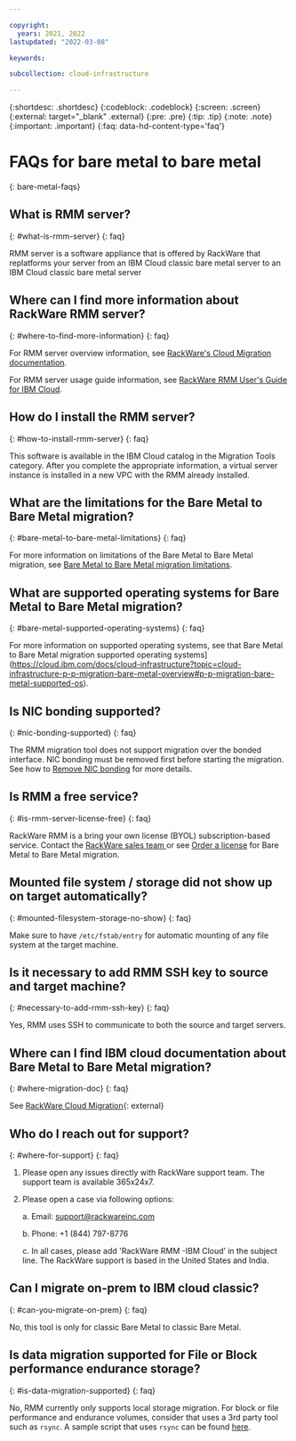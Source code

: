 ```yaml
---

copyright:
  years: 2021, 2022
lastupdated: "2022-03-08"

keywords: 

subcollection: cloud-infrastructure

---
```


{:shortdesc: .shortdesc}
{:codeblock: .codeblock}
{:screen: .screen}
{:external: target="_blank" .external}
{:pre: .pre}
{:tip: .tip}
{:note: .note}
{:important: .important}
{:faq: data-hd-content-type='faq'}

# FAQs for bare metal to bare metal 
{: bare-metal-faqs}


## What is RMM server?
{: #what-is-rmm-server}
{: faq}

RMM server is a software appliance that is offered by RackWare that replatforms your server from an IBM Cloud classic bare metal server to an IBM Cloud classic bare metal server

## Where can I find more information about RackWare RMM server?
{: #where-to-find-more-information}
{: faq}

For RMM server overview information, see [RackWare's Cloud Migration documentation](https://www.rackwareinc.com/cloud-migration).

For RMM server usage guide information, see [RackWare RMM User's Guide for IBM Cloud](https://www.rackwareinc.com/rackware-rmm-users-guide-for-ibm-cloud).

## How do I install the RMM server?
{: #how-to-install-rmm-server}
{: faq}

This software is available in the IBM Cloud catalog in the Migration Tools category. After you complete the appropriate information, a virtual server instance is installed in a new VPC with the RMM already installed.

## What are the limitations for the Bare Metal to Bare Metal migration?
{: #bare-metal-to-bare-metal-limitations}
{: faq}

For more information on limitations of the Bare Metal to Bare Metal migration, see [Bare Metal to Bare Metal migration limitations](https://cloud.ibm.com/docs/cloud-infrastructure?topic=cloud-infrastructure-p-p-migration-bare-metal-overview#p-p-migration-bare-metal-limitations).

## What are supported operating systems for Bare Metal to Bare Metal migration?
{: #bare-metal-supported-operating-systems}
{: faq}

For more information on supported operating systems, see that Bare Metal to Bare Metal migration supported operating systems](https://cloud.ibm.com/docs/cloud-infrastructure?topic=cloud-infrastructure-p-p-migration-bare-metal-overview#p-p-migration-bare-metal-supported-os).

## Is NIC bonding supported?
{: #nic-bonding-supported}
{: faq}

The RMM migration tool does not support migration over the bonded interface. NIC bonding must be removed first before starting the migration. See how to [Remove NIC bonding](https://cloud.ibm.com/docs/cloud-infrastructure?topic=cloud-infrastructure-p-p-migration-bare-metal-overview#p-p-migration-bare-metal-removing-nic-bond) for more details.


## Is RMM a free service? 
{: #is-rmm-server-license-free}
{: faq}

RackWare RMM is a bring your own license (BYOL) subscription-based service. Contact the [RackWare sales team ](mailto:sales@rackwareinc.com)or see [Order a license](https://cloud.ibm.com/docs/cloud-infrastructure?topic=cloud-infrastructure-p-p-migration-bare-metal-overview#p-p-migration-bare-metal-ordering-license) for Bare Metal to Bare Metal migration.

## Mounted file system / storage did not show up on target automatically?
{: #mounted-filesystem-storage-no-show}
{: faq}

Make sure to have ``/etc/fstab/entry`` for automatic mounting of any file system at the target machine.

## Is it necessary to add RMM SSH key to source and target machine?
{: #necessary-to-add-rmm-ssh-key}
{: faq}

Yes, RMM uses SSH to communicate to both the source and target servers. 

## Where can I find IBM cloud documentation about Bare Metal to Bare Metal migration?
{: #where-migration-doc}
{: faq}

See [RackWare Cloud Migration](https://www.rackwareinc.com/rackware-rmm-users-guide-for-ibm-cloud){: external}


## Who do I reach out for support?
{: #where-for-support}
{: faq}

1. Please open any issues directly with RackWare support team. The support team is available 365x24x7.

2. Please open a case via following options:

    a. Email: support@rackwareinc.com
  
    b. Phone: +1 (844) 797-8776
  
    c. In all cases, please add 'RackWare RMM -IBM Cloud’ in the subject line. The RackWare support is based in the United States and India.
  
## Can I migrate on-prem to IBM cloud classic?
{: #can-you-migrate-on-prem}
{: faq}

No, this tool is only for classic Bare Metal to classic Bare Metal.

## Is data migration supported for File or Block performance endurance storage?
{: #is-data-migration-supported}
{: faq}

No, RMM currently only supports local storage migration. For block or file performance and endurance volumes, consider that uses a 3rd party tool such as ``rsync``. A sample script that uses ``rsync`` can be found [here](https://github.com/IBM-Cloud/vpc-migration-tools).









